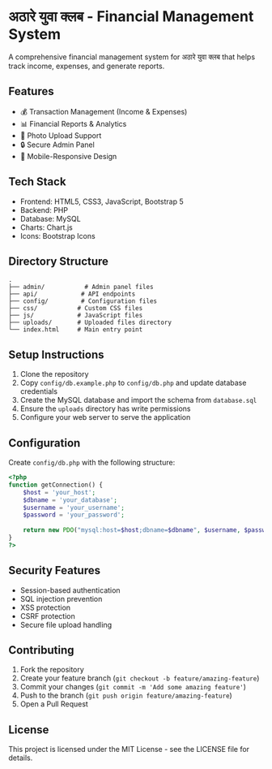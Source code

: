 # अठारे युवा क्लब - Financial Management System

A comprehensive financial management system for अठारे युवा क्लब that helps track income, expenses, and generate reports.

## Features

- 💰 Transaction Management (Income & Expenses)
- 📊 Financial Reports & Analytics
- 📸 Photo Upload Support
- 🔒 Secure Admin Panel
- 📱 Mobile-Responsive Design

## Tech Stack

- Frontend: HTML5, CSS3, JavaScript, Bootstrap 5
- Backend: PHP
- Database: MySQL
- Charts: Chart.js
- Icons: Bootstrap Icons

## Directory Structure

```
.
├── admin/           # Admin panel files
├── api/            # API endpoints
├── config/         # Configuration files
├── css/           # Custom CSS files
├── js/            # JavaScript files
├── uploads/       # Uploaded files directory
└── index.html     # Main entry point
```

## Setup Instructions

1. Clone the repository
2. Copy `config/db.example.php` to `config/db.php` and update database credentials
3. Create the MySQL database and import the schema from `database.sql`
4. Ensure the `uploads` directory has write permissions
5. Configure your web server to serve the application

## Configuration

Create `config/db.php` with the following structure:

```php
<?php
function getConnection() {
    $host = 'your_host';
    $dbname = 'your_database';
    $username = 'your_username';
    $password = 'your_password';
    
    return new PDO("mysql:host=$host;dbname=$dbname", $username, $password);
}
?>
```

## Security Features

- Session-based authentication
- SQL injection prevention
- XSS protection
- CSRF protection
- Secure file upload handling

## Contributing

1. Fork the repository
2. Create your feature branch (`git checkout -b feature/amazing-feature`)
3. Commit your changes (`git commit -m 'Add some amazing feature'`)
4. Push to the branch (`git push origin feature/amazing-feature`)
5. Open a Pull Request

## License

This project is licensed under the MIT License - see the LICENSE file for details.
